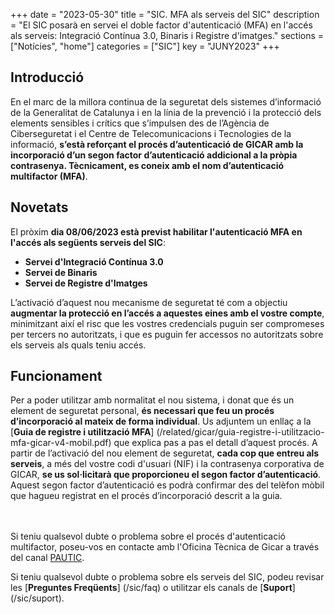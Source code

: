 +++
date        = "2023-05-30"
title       = "SIC. MFA als serveis del SIC"
description = "El SIC posarà en servei el doble factor d'autenticació (MFA) en l'accés als serveis: Integració Contínua 3.0, Binaris i Registre d'imatges."
sections    = ["Notícies", "home"]
categories  = ["SIC"]
key         = "JUNY2023"
+++

## Introducció

En el marc de la millora continua de la seguretat dels sistemes d’informació de la Generalitat de Catalunya i en la línia
de la prevenció i la protecció dels elements sensibles i crítics que s’impulsen des de l’Agència de Ciberseguretat i el
Centre de Telecomunicacions i Tecnologies de la informació, **s’està reforçant el procés d’autenticació de GICAR amb la
incorporació d’un segon factor d’autenticació addicional a la pròpia contrasenya. Tècnicament, es coneix amb el nom
d’autenticació multifactor (MFA)**.

## Novetats

El pròxim **dia 08/06/2023 està previst habilitar l'autenticació MFA en l'accés als següents serveis del SIC**:

- **Servei d'Integració Contínua 3.0**
- **Servei de Binaris**
- **Servei de Registre d'Imatges**

L’activació d’aquest nou mecanisme de seguretat té com a objectiu **augmentar la protecció en l’accés a aquestes eines
amb el vostre compte**, minimitzant així el risc que les vostres credencials puguin ser compromeses per tercers no
autoritzats, i que es puguin fer accessos no autoritzats sobre els serveis als quals teniu accés.

## Funcionament

Per a poder utilitzar amb normalitat el nou sistema, i donat que és un element de seguretat personal, **és necessari que
feu un procés d’incorporació al mateix de forma individual**. Us adjuntem un enllaç a la [**Guia de registre i utilització MFA**]
(/related/gicar/guia-registre-i-utilitzacio-mfa-gicar-v4-mobil.pdf) que explica pas a pas el detall d’aquest procés.
A partir de l’activació del nou element de seguretat, **cada cop que entreu als serveis**, a més del vostre codi d'usuari (NIF)
i la contrasenya corporativa de GICAR, **se us sol·licitarà que proporcioneu el segon factor d’autenticació**. Aquest segon
factor d’autenticació es podrà confirmar des del telèfon mòbil que hagueu registrat en el procés d’incorporació descrit
a la guia.


<br/><br/>
Si teniu qualsevol dubte o problema sobre el procés d'autenticació multifactor, poseu-vos en contacte amb l'Oficina Tècnica
de Gicar a través del canal [PAUTIC](https://pauticgencat.onbmc.com/).

Si teniu qualsevol dubte o problema sobre els serveis del SIC, podeu revisar les [**Preguntes Freqüents**] (/sic/faq)
o utilitzar els canals de [**Suport**] (/sic/suport).
